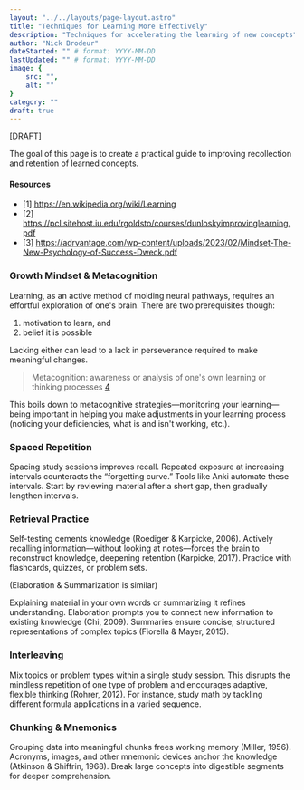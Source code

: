 ```yaml
---
layout: "../../layouts/page-layout.astro"
title: "Techniques for Learning More Effectively"
description: "Techniques for accelerating the learning of new concepts"
author: "Nick Brodeur"
dateStarted: "" # format: YYYY-MM-DD
lastUpdated: "" # format: YYYY-MM-DD
image: {
	src: "",
	alt: ""
}
category: ""
draft: true
---
```


[DRAFT]

The goal of this page is to create a practical guide to improving recollection and retention of learned concepts.

#### Resources

- [1] https://en.wikipedia.org/wiki/Learning
- [2] https://pcl.sitehost.iu.edu/rgoldsto/courses/dunloskyimprovinglearning.pdf
- [3] https://adrvantage.com/wp-content/uploads/2023/02/Mindset-The-New-Psychology-of-Success-Dweck.pdf

### Growth Mindset & Metacognition

Learning, as an active method of molding neural pathways, requires an effortful exploration of one's brain. There are two prerequisites though:

1. motivation to learn, and
2. belief it is possible

Lacking either can lead to a lack in perseverance required to make meaningful changes.

> Metacognition: awareness or analysis of one's own learning or thinking processes [4](https://www.merriam-webster.com/dictionary/metacognition)

This boils down to metacognitive strategies—monitoring your learning—being important in helping you make adjustments in your learning process (noticing your deficiencies, what is and isn't working, etc.).

### Spaced Repetition

Spacing study sessions improves recall. Repeated exposure at increasing intervals counteracts the “forgetting curve.” Tools like Anki automate these intervals. Start by reviewing material after a short gap, then gradually lengthen intervals.

### Retrieval Practice

Self-testing cements knowledge (Roediger & Karpicke, 2006). Actively recalling information—without looking at notes—forces the brain to reconstruct knowledge, deepening retention (Karpicke, 2017). Practice with flashcards, quizzes, or problem sets.

(Elaboration & Summarization is similar)

Explaining material in your own words or summarizing it refines understanding. Elaboration prompts you to connect new information to existing knowledge (Chi, 2009). Summaries ensure concise, structured representations of complex topics (Fiorella & Mayer, 2015).

### Interleaving

Mix topics or problem types within a single study session. This disrupts the mindless repetition of one type of problem and encourages adaptive, flexible thinking (Rohrer, 2012). For instance, study math by tackling different formula applications in a varied sequence.

### Chunking & Mnemonics

Grouping data into meaningful chunks frees working memory (Miller, 1956). Acronyms, images, and other mnemonic devices anchor the knowledge (Atkinson & Shiffrin, 1968). Break large concepts into digestible segments for deeper comprehension.
